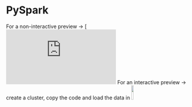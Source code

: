 # PySpark
For a non-interactive preview → [![click here](https://databricks-prod-cloudfront.cloud.databricks.com/public/4027ec902e239c93eaaa8714f173bcfc/1199654668581148/4023091891084761/7048844156867682/latest.html)
For an interactive preview → create a cluster, copy the code and load the data in [<img src="https://go.granicus.com/rs/231-DWB-776/images/databricks.png" width="10%">](https://databricks.com/)</br>
